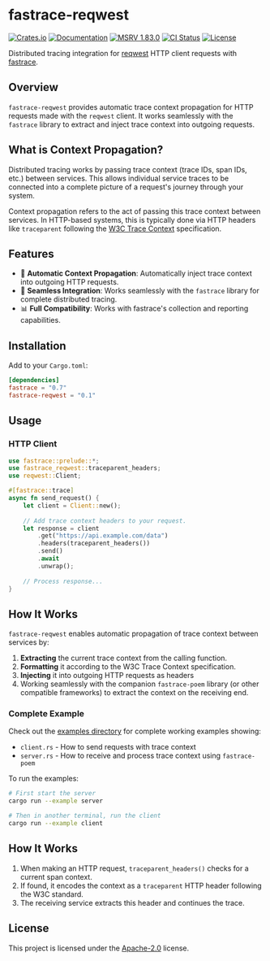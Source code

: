 # fastrace-reqwest

[![Crates.io](https://img.shields.io/crates/v/fastrace-reqwest.svg?style=flat-square&logo=rust)](https://crates.io/crates/fastrace-reqwest)
[![Documentation](https://img.shields.io/docsrs/fastrace-reqwest?style=flat-square&logo=rust)](https://docs.rs/fastrace-reqwest/)
[![MSRV 1.83.0](https://img.shields.io/badge/MSRV-1.83.0-green?style=flat-square&logo=rust)](https://www.whatrustisit.com)
[![CI Status](https://img.shields.io/github/actions/workflow/status/fast/fastrace-reqwest/ci.yml?style=flat-square&logo=github)](https://github.com/fast/fastrace-reqwest/actions)
[![License](https://img.shields.io/crates/l/fastrace-reqwest?style=flat-square)](https://github.com/fast/fastrace-reqwest/blob/main/LICENSE)

Distributed tracing integration for [reqwest](https://crates.io/crates/reqwest) HTTP client requests with [fastrace](https://crates.io/crates/fastrace).

## Overview

`fastrace-reqwest` provides automatic trace context propagation for HTTP requests made with the `reqwest` client. It works seamlessly with the `fastrace` library to extract and inject trace context into outgoing requests.

## What is Context Propagation?

Distributed tracing works by passing trace context (trace IDs, span IDs, etc.) between services. This allows individual service traces to be connected into a complete picture of a request's journey through your system.

Context propagation refers to the act of passing this trace context between services. In HTTP-based systems, this is typically done via HTTP headers like `traceparent` following the [W3C Trace Context](https://www.w3.org/TR/trace-context/) specification.

## Features

- 🔄 **Automatic Context Propagation**: Automatically inject trace context into outgoing HTTP requests.
- 🌉 **Seamless Integration**: Works seamlessly with the `fastrace` library for complete distributed tracing.
- 📊 **Full Compatibility**: Works with fastrace's collection and reporting capabilities.

## Installation

Add to your `Cargo.toml`:

```toml
[dependencies]
fastrace = "0.7"
fastrace-reqwest = "0.1"
```

## Usage

### HTTP Client

```rust
use fastrace::prelude::*;
use fastrace_reqwest::traceparent_headers;
use reqwest::Client;

#[fastrace::trace]
async fn send_request() {
    let client = Client::new();
    
    // Add trace context headers to your request.
    let response = client
        .get("https://api.example.com/data")
        .headers(traceparent_headers())
        .send()
        .await
        .unwrap();
        
    // Process response...
}
```

## How It Works

`fastrace-reqwest` enables automatic propagation of trace context between services by:

1. **Extracting** the current trace context from the calling function.
2. **Formatting** it according to the W3C Trace Context specification.
3. **Injecting** it into outgoing HTTP requests as headers
4. Working seamlessly with the companion `fastrace-poem` library (or other compatible frameworks) to extract the context on the receiving end.

### Complete Example

Check out the [examples directory](https://github.com/fast/fastrace-reqwest/tree/main/examples) for complete working examples showing:

- `client.rs` - How to send requests with trace context
- `server.rs` - How to receive and process trace context using `fastrace-poem`

To run the examples:

```bash
# First start the server
cargo run --example server

# Then in another terminal, run the client
cargo run --example client
```

## How It Works

1. When making an HTTP request, `traceparent_headers()` checks for a current span context.
2. If found, it encodes the context as a `traceparent` HTTP header following the W3C standard.
3. The receiving service extracts this header and continues the trace.

## License

This project is licensed under the [Apache-2.0](./LICENSE) license.
